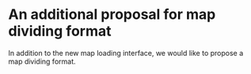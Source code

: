 # An additional proposal for map dividing format
In addition to the new map loading interface, we would like to propose a map dividing format.